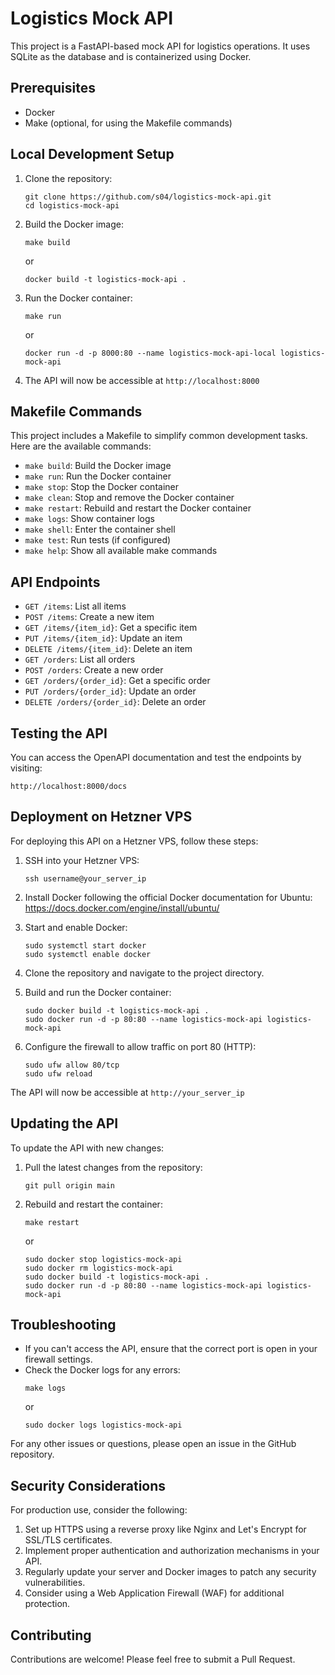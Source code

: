 # Logistics Mock API

This project is a FastAPI-based mock API for logistics operations. It uses SQLite as the database and is containerized using Docker.

## Prerequisites

- Docker
- Make (optional, for using the Makefile commands)

## Local Development Setup

1. Clone the repository:
   ```
   git clone https://github.com/s04/logistics-mock-api.git
   cd logistics-mock-api
   ```

2. Build the Docker image:
   ```
   make build
   ```
   or
   ```
   docker build -t logistics-mock-api .
   ```

3. Run the Docker container:
   ```
   make run
   ```
   or
   ```
   docker run -d -p 8000:80 --name logistics-mock-api-local logistics-mock-api
   ```

4. The API will now be accessible at `http://localhost:8000`

## Makefile Commands

This project includes a Makefile to simplify common development tasks. Here are the available commands:

- `make build`: Build the Docker image
- `make run`: Run the Docker container
- `make stop`: Stop the Docker container
- `make clean`: Stop and remove the Docker container
- `make restart`: Rebuild and restart the Docker container
- `make logs`: Show container logs
- `make shell`: Enter the container shell
- `make test`: Run tests (if configured)
- `make help`: Show all available make commands

## API Endpoints

- `GET /items`: List all items
- `POST /items`: Create a new item
- `GET /items/{item_id}`: Get a specific item
- `PUT /items/{item_id}`: Update an item
- `DELETE /items/{item_id}`: Delete an item
- `GET /orders`: List all orders
- `POST /orders`: Create a new order
- `GET /orders/{order_id}`: Get a specific order
- `PUT /orders/{order_id}`: Update an order
- `DELETE /orders/{order_id}`: Delete an order

## Testing the API

You can access the OpenAPI documentation and test the endpoints by visiting:

```
http://localhost:8000/docs
```

## Deployment on Hetzner VPS

For deploying this API on a Hetzner VPS, follow these steps:

1. SSH into your Hetzner VPS:
   ```
   ssh username@your_server_ip
   ```

2. Install Docker following the official Docker documentation for Ubuntu:
   https://docs.docker.com/engine/install/ubuntu/

3. Start and enable Docker:
   ```
   sudo systemctl start docker
   sudo systemctl enable docker
   ```

4. Clone the repository and navigate to the project directory.

5. Build and run the Docker container:
   ```
   sudo docker build -t logistics-mock-api .
   sudo docker run -d -p 80:80 --name logistics-mock-api logistics-mock-api
   ```

6. Configure the firewall to allow traffic on port 80 (HTTP):
   ```
   sudo ufw allow 80/tcp
   sudo ufw reload
   ```

The API will now be accessible at `http://your_server_ip`

## Updating the API

To update the API with new changes:

1. Pull the latest changes from the repository:
   ```
   git pull origin main
   ```

2. Rebuild and restart the container:
   ```
   make restart
   ```
   or
   ```
   sudo docker stop logistics-mock-api
   sudo docker rm logistics-mock-api
   sudo docker build -t logistics-mock-api .
   sudo docker run -d -p 80:80 --name logistics-mock-api logistics-mock-api
   ```

## Troubleshooting

- If you can't access the API, ensure that the correct port is open in your firewall settings.
- Check the Docker logs for any errors:
  ```
  make logs
  ```
  or
  ```
  sudo docker logs logistics-mock-api
  ```

For any other issues or questions, please open an issue in the GitHub repository.

## Security Considerations

For production use, consider the following:

1. Set up HTTPS using a reverse proxy like Nginx and Let's Encrypt for SSL/TLS certificates.
2. Implement proper authentication and authorization mechanisms in your API.
3. Regularly update your server and Docker images to patch any security vulnerabilities.
4. Consider using a Web Application Firewall (WAF) for additional protection.

## Contributing

Contributions are welcome! Please feel free to submit a Pull Request.
